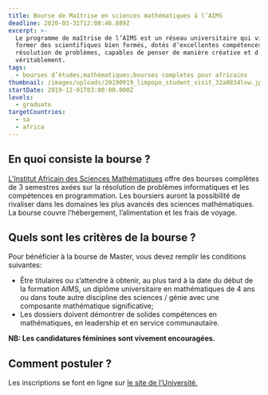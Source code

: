 ```yaml
---
title: Bourse de Maîtrise en sciences mathématiques à l’AIMS
deadline: 2020-03-31T12:08:46.889Z
excerpt: >-
  Le programme de maîtrise de l’AIMS est un réseau universitaire qui vise à
  former des scientifiques bien formés, dotés d’excellentes compétences en
  résolution de problèmes, capables de penser de manière créative et d’innover
  véritablement.
tags:
  - bourses d’études;mathématiques;bourses completes pour africains
thumbnail: /images/uploads/20190919_limpopo_student_visit_32a0834low.jpg
startDate: 2019-12-01T03:00:00.000Z
levels:
  - graduate
targetCountries:
  - sa
  - africa
---
```

## En quoi consiste la bourse ?

<a href="https://www.nexteinstein.org/" target="_blank" rel="noopener noreferrer">L’Institut Africain des Sciences Mathématiques</a> offre des bourses complètes de 3 semestres axées sur la résolution de problèmes informatiques et les compétences en programmation. Les boursiers auront la possibilité de rivaliser dans les domaines les plus avancés des sciences mathématiques. La bourse couvre l’hébergement, l’alimentation et les frais de voyage.

## Quels sont les critères de la bourse ?

Pour bénéficier à la bourse de Master, vous devez remplir les conditions suivantes:

* Être titulaires ou s’attendre à obtenir, au plus tard à la date du début de la formation AIMS, un diplôme universitaire en mathématiques de 4 ans ou dans toute autre discipline des sciences / génie avec une composante mathématique significative;
* Les dossiers doivent démontrer de solides compétences en mathématiques, en leadership et en service communautaire.

**NB: Les candidatures féminines sont vivement encouragées.** 

## Comment postuler ?

Les inscriptions se font en ligne sur <a href="https://applications.nexteinstein.org/appl-prev.php?appltype=MasterIntake" rel="noopener noreferrer"> le site de l’Université.</a>
